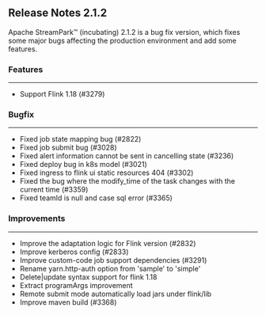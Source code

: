 
## Release Notes 2.1.2

<div style={{height: '30px'}}></div>

Apache StreamPark™ (incubating) 2.1.2 is a bug fix version, which fixes some major bugs affecting the production environment and add some features.

<div style={{height: '30px'}}></div>

### Features
----

- Support Flink 1.18 (#3279)

### Bugfix
---
- Fixed job state mapping bug (#2822)
- Fixed job submit bug (#3028)
- Fixed alert information cannot be sent in cancelling state (#3236)
- Fixed deploy bug in k8s model (#3021)
- Fixed ingress to flink ui static resources 404 (#3302)
- Fixed the bug where the modify_time of the task changes with the current time (#3359) 
- Fixed teamId is null and case sql error (#3365)

### Improvements
---
- Improve the adaptation logic for Flink version (#2832)
- Improve kerberos config (#2833)
- Improve custom-code job support dependencies (#3291)
- Rename yarn.http-auth option from 'sample' to 'simple'
- Delete|update syntax support for flink 1.18
- Extract programArgs improvement
- Remote submit mode automatically load jars under flink/lib
- Improve maven build (#3368)
